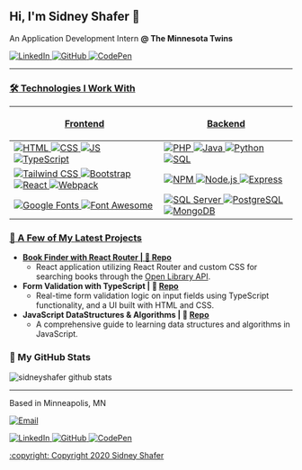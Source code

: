 ## Hi, I'm Sidney Shafer :wave:
An Application Development Intern **@ The Minnesota Twins**

<a href="https://www.linkedin.com/in/sidney-shafer/" target="_blank"><img alt="LinkedIn" src="https://img.shields.io/badge/LinkedIn-%230077B5.svg?style=for-the-badge&logo=linkedin&logoColor=white" />
<a href="https://github.com/sidneyshafer" target="_blank"><img alt="GitHub" src="https://img.shields.io/badge/GitHub-%23121011.svg?style=for-the-badge&logo=github&logoColor=white" />
<a href="https://codepen.io/sidneyshafer" target="_blank"><img alt="CodePen" src="https://img.shields.io/badge/CodePen-000000?style=for-the-badge&logo=codepen&logoColor=white" />

---

### :hammer_and_wrench: Technologies I Work With
|  <p align="center">Frontend</p>            | <p align="center">Backend</p>            |
| -------------------- | ------------------ |
| <img alt="HTML" src="https://img.shields.io/badge/HTML5-%23E34F26.svg?style=for-the-badge&logo=html5&logoColor=white" /> <img alt="CSS" src="https://img.shields.io/badge/CSS3-%231572B6.svg?style=for-the-badge&logo=css3&logoColor=white" /> <img alt="JS" src="https://img.shields.io/badge/JavaScript-%23F7DF1E.svg?style=for-the-badge&logo=javascript&logoColor=black" /> <img alt="TypeScript" src="https://img.shields.io/badge/TypeScript-%23007ACC.svg?style=for-the-badge&logo=typescript&logoColor=white" /> | <img alt="PHP" src="https://img.shields.io/badge/PHP-777BB4?style=for-the-badge&logo=php&logoColor=white" /> <img alt="Java" src="https://img.shields.io/badge/Java-007396?style=for-the-badge&logo=java&logoColor=white" /> <img alt="Python" src="https://img.shields.io/badge/Python-3776AB?style=for-the-badge&logo=python&logoColor=white" /> <img alt="SQL" src="https://img.shields.io/badge/SQL-4479A1?style=for-the-badge&logo=sqlite&logoColor=white" /> |
| <img alt="Tailwind CSS" src="https://img.shields.io/badge/TailwindCSS-%2306B6D4.svg?style=for-the-badge&logo=tailwindcss&logoColor=white" /> <img alt="Bootstrap" src="https://img.shields.io/badge/Bootstrap-%237952B3.svg?style=for-the-badge&logo=bootstrap&logoColor=white" /> <img alt="React" src="https://img.shields.io/badge/React-%2361DAFB.svg?style=for-the-badge&logo=react&logoColor=black" /> <img alt="Webpack" src="https://img.shields.io/badge/Webpack-%231C78C0.svg?style=for-the-badge&logo=webpack&logoColor=white" /> | <img alt="NPM" src="https://img.shields.io/badge/NPM-CB3837?style=for-the-badge&logo=npm&logoColor=white" /> <img alt="Node.js" src="https://img.shields.io/badge/Node.js-43853D?style=for-the-badge&logo=node.js&logoColor=white" /> <img alt="Express" src="https://img.shields.io/badge/Express-000000?style=for-the-badge&logo=express&logoColor=white" /> |
| <img alt="Google Fonts" src="https://img.shields.io/badge/Google%20Fonts-4285F4?style=for-the-badge&logo=googlefonts&logoColor=white" /> <img alt="Font Awesome" src="https://img.shields.io/badge/Font%20Awesome-339AF0?style=for-the-badge&logo=fontawesome&logoColor=white" /> | <img alt="SQL Server" src="https://img.shields.io/badge/SQL%20Server-CC2927?style=for-the-badge&logo=microsoft-sql-server&logoColor=white" /> <img alt="PostgreSQL" src="https://img.shields.io/badge/PostgreSQL-336791?style=for-the-badge&logo=postgresql&logoColor=white" /> <img alt="MongoDB" src="https://img.shields.io/badge/MongoDB-47A248?style=for-the-badge&logo=mongodb&logoColor=white" /> |

### :rocket: A Few of My Latest Projects

* **Book Finder with React Router | :link: [Repo](https://github.com/sidneyshafer/book-finder-with-router)**
    * React application utilizing React Router and custom CSS for searching books through the [Open Library API](https://openlibrary.org/developers/api).
* **Form Validation with TypeScript | :link: [Repo](https://github.com/sidneyshafer/form-validation-typescript)**
    * Real-time form validation logic on input fields using TypeScript functionality, and a UI built with HTML and CSS.
* **JavaScript DataStructures & Algorithms | :link: [Repo](https://github.com/sidneyshafer/JS_DSA)**
    * A comprehensive guide to learning data structures and algorithms in JavaScript.

### :star2: My GitHub Stats

<img src="https://github-readme-stats.vercel.app/api?username=sidneyshafer&show_icons=true&custom_title=GitHub%20Stats&rank_icon=percentile" alt="sidneyshafer github stats" />

---

<p>Based in Minneapolis, MN</p>

<p><a href="mailto:sidney@mnshafers.com"><img alt="Email" src="https://img.shields.io/badge/Email-sidney@mnshafers.com-blue?style=for-the-badge&logo=gmail&logoColor=white" /></p>

<p><a href="https://www.linkedin.com/in/sidney-shafer/" target="_blank"><img alt="LinkedIn" src="https://img.shields.io/badge/LinkedIn-%230077B5.svg?style=for-the-badge&logo=linkedin&logoColor=white" /> <a href="https://github.com/sidneyshafer" target="_blank"><img alt="GitHub" src="https://img.shields.io/badge/GitHub-%23121011.svg?style=for-the-badge&logo=github&logoColor=white" /> <a href="https://codepen.io/sidneyshafer" target="_blank"><img alt="CodePen" src="https://img.shields.io/badge/CodePen-000000?style=for-the-badge&logo=codepen&logoColor=white" /></p>

<p>:copyright: Copyright 2020 Sidney Shafer</p>